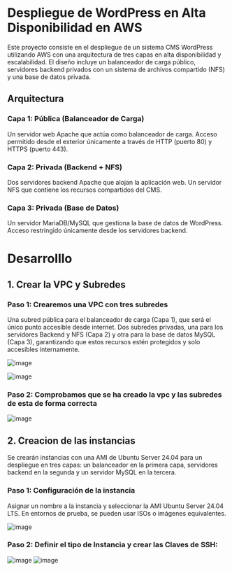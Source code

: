 # Despliegue de WordPress en Alta Disponibilidad en AWS 
Este proyecto consiste en el despliegue de un sistema CMS WordPress utilizando AWS con una arquitectura de tres capas en alta disponibilidad y escalabilidad. El diseño incluye un balanceador de carga público, servidores backend privados con un sistema de archivos compartido (NFS) y una base de datos privada.

## Arquitectura
### Capa 1: Pública (Balanceador de Carga)
Un servidor web Apache que actúa como balanceador de carga.
Acceso permitido desde el exterior únicamente a través de HTTP (puerto 80) y HTTPS (puerto 443).
### Capa 2: Privada (Backend + NFS)
Dos servidores backend Apache que alojan la aplicación web.
Un servidor NFS que contiene los recursos compartidos del CMS.
### Capa 3: Privada (Base de Datos)
Un servidor MariaDB/MySQL que gestiona la base de datos de WordPress.
Acceso restringido únicamente desde los servidores backend.
# Desarrolllo
## 1. Crear la VPC y Subredes
### Paso 1: Crearemos una VPC con tres subredes

Una subred pública para el balanceador de carga (Capa 1), que será el único punto accesible desde internet.
Dos subredes privadas, una para los servidores Backend y NFS (Capa 2) y otra para la base de datos MySQL (Capa 3), garantizando que estos recursos estén protegidos y solo accesibles internamente.

![image](https://github.com/user-attachments/assets/046f851d-1da4-4c15-97de-bbb22cbad298)

![image](https://github.com/user-attachments/assets/a4398091-b22e-45a5-903b-1ffcbef76611)

### Paso 2: Comprobamos que se ha creado la vpc y las subredes de esta de forma correcta
![image](https://github.com/user-attachments/assets/520611e7-cceb-4779-8e80-38b77bd937e3)

## 2. Creacion de las instancias 
Se crearán instancias con una AMI de Ubuntu Server 24.04 para un despliegue en tres capas: un balanceador en la primera capa, servidores backend en la segunda y un servidor MySQL en la tercera.

### Paso 1: Configuración de la instancia
Asignar un nombre a la instancia y seleccionar la AMI Ubuntu Server 24.04 LTS. En entornos de prueba, se pueden usar ISOs o imágenes equivalentes.

![image](https://github.com/user-attachments/assets/973d4bea-a08b-47c9-8a41-674d7fd2d82d)

### Paso 2: Definir el tipo de Instancia y crear las Claves de SSH:

![image](https://github.com/user-attachments/assets/58d0c5a1-45e6-49b1-994b-f59310e3820b)
![image](https://github.com/user-attachments/assets/4bbf5985-ddc1-4074-a211-5f5be6802148)






